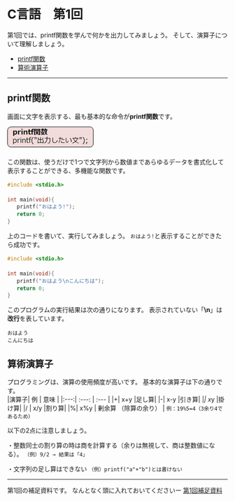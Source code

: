# C言語　第1回　
第1回では、printf関数を学んで何かを出力してみましょう。
そして、演算子について理解しましょう。  
  
  - [printf関数](#printf関数)
  - [算術演算子](#算術演算子)
  
  ---------------------------------------
  
## printf関数 
画面に文字を表示する、最も基本的な命令が**printf関数**です。  

![](./img/pc_01_1.png)
  
この関数は、使うだけで1つで文字列から数値まであらゆるデータを書式化して表示することができる、多機能な関数です。

``` C
#include <stdio.h>

int main(void){
   printf("おはよう!");
   return 0;
}
```
  
上のコードを書いて、実行してみましょう。
`おはよう!`と表示することができたら成功です。

``` C
#include <stdio.h>

int main(void){
   printf("おはよう\nこんにちは");
   return 0;
}
```

このプログラムの実行結果は次の通りになります。
表示されていない「**\n**」は**改行**を表しています。
```
おはよう
こんにちは
```

## 算術演算子
プログラミングは、演算の使用頻度が高いです。
基本的な演算子は下の通りです。  
|演算子| 例 | 意味 |
|:---:| :---: | :--- |
|+| x+y  |足し算|
|-| x-y |引き算|
|*| x*y |掛け算|
|/ | x/y  |割り算|
|%| x%y | 剰余算  （除算の余り） |
`例：19%5=4（3余り4であるため）`

  以下の2点に注意しましょう。

  ・整数同士の割り算の時は商を計算する（余りは無視して、商は整数値になる）。
  `（例）9/2 → 結果は「4」`

  ・文字列の足し算はできない
  `（例）printf("a"+"b")とは書けない`

-----------------------------------
  第1回の補足資料です。
  なんとなく頭に入れておいてくださいー
  [第1回補足資料](pc_01+.md) 
